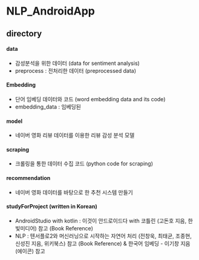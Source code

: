 # NLP_AndroidApp

## directory
#### data
- 감성분석을 위한 데이터 (data for sentiment analysis) 
- preprocess : 전처리한 데이터 (preprocessed data)

#### Embedding
- 단어 임베딩 데이터와 코드 (word embedding data and its code)
- embedding_data : 임베딩된 

#### model
- 네이버 영화 리뷰 데이터를 이용한 리뷰 감성 분석 모델

#### scraping
- 크롤링을 통한 데이터 수집 코드 (python code for scraping)

#### recommendation
- 네이버 영화 데이터를 바탕으로 한 추천 시스템 만들기

#### studyForProject (written in Korean)
- AndroidStudio with kotlin : 이것이 안드로이드다 with 코틀린 (고돈호 지음, 한빛미디어) 참고 (Book Reference)
- NLP : 텐서플로2와 머신러닝으로 시작하는 자연어 처리 (전창욱, 최태균, 조종현, 신성진 지음, 위키북스) 참고 (Book Reference) & 한국어 임베딩 - 이기창 지음 (에이콘) 참고
